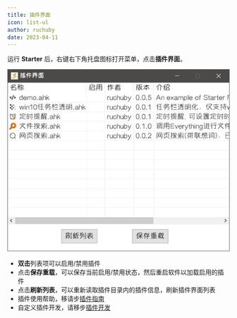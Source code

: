 ```yaml
---
title: 插件界面
icon: list-ul
author: ruchuby
date: 2023-04-11
---
```


运行 **Starter** 后，右键右下角托盘图标打开菜单，点击**插件界面**。

![插件界面](/images/plugin2.jpg)

- **双击**列表项可以启用/禁用插件
- 点击**保存重载**，可以保存当前启用/禁用状态，然后重启软件以加载启用的插件
- 点击**刷新列表**，可以重新读取插件目录内的插件信息，刷新插件界面列表
- 插件使用帮助，移请步[插件指南](../../plugin/)
- 自定义插件开发，请移步[插件开发](../../dev/)